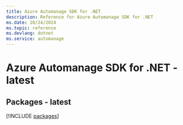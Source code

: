 ```yaml
---
title: Azure Automanage SDK for .NET
description: Reference for Azure Automanage SDK for .NET
ms.date: 10/24/2024
ms.topic: reference
ms.devlang: dotnet
ms.service: automanage
---
```

# Azure Automanage SDK for .NET - latest
## Packages - latest
[!INCLUDE [packages](automanage-index.md)]
